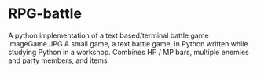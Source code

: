 # RPG-battle
A python implementation of a text based/terminal battle game
imageGame.JPG
A small game, a text battle game, in Python written while studying Python in a workshop.
Combines HP / MP bars, multiple enemies and party members, and items
